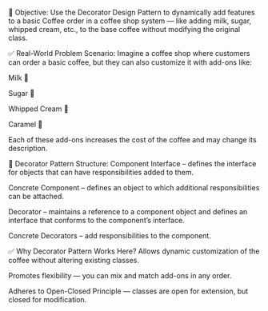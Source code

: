 🎯 Objective:
Use the Decorator Design Pattern to dynamically add features to a basic Coffee order in a coffee shop system — like adding milk, sugar, whipped cream, etc., to the base coffee without modifying the original class.

✅ Real-World Problem Scenario:
Imagine a coffee shop where customers can order a basic coffee, but they can also customize it with add-ons like:

Milk 🥛

Sugar 🍬

Whipped Cream 🍦

Caramel 🍯

Each of these add-ons increases the cost of the coffee and may change its description.

🧱 Decorator Pattern Structure:
Component Interface – defines the interface for objects that can have responsibilities added to them.

Concrete Component – defines an object to which additional responsibilities can be attached.

Decorator – maintains a reference to a component object and defines an interface that conforms to the component’s interface.

Concrete Decorators – add responsibilities to the component.

✅ Why Decorator Pattern Works Here?
Allows dynamic customization of the coffee without altering existing classes.

Promotes flexibility — you can mix and match add-ons in any order.

Adheres to Open-Closed Principle — classes are open for extension, but closed for modification.
